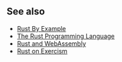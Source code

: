 
## See also
- [Rust By Example](https://doc.rust-lang.org/rust-by-example/)
- [The Rust Programming Language](https://doc.rust-lang.org/book/)
- [Rust and WebAssembly](https://rustwasm.github.io/docs/book/introduction.html)
- [Rust on Exercism](https://exercism.org/tracks/rust/)